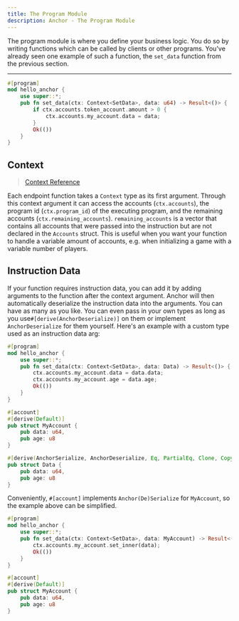 ```yaml
---
title: The Program Module
description: Anchor - The Program Module
---
```


The program module is where you define your business logic. You do so by writing functions which can be called by clients or other programs. You've already seen one example of such a function, the `set_data` function from the previous section.

---

```rust
#[program]
mod hello_anchor {
    use super::*;
    pub fn set_data(ctx: Context<SetData>, data: u64) -> Result<()> {
        if ctx.accounts.token_account.amount > 0 {
            ctx.accounts.my_account.data = data;
        }
        Ok(())
    }
}
```

## Context

> [Context Reference](https://docs.rs/safe-anchor-lang/latest/anchor_lang/context/index.html)

Each endpoint function takes a `Context` type as its first argument. Through this context argument it can access the accounts (`ctx.accounts`), the program id (`ctx.program_id`) of the executing program, and the remaining accounts (`ctx.remaining_accounts`). `remaining_accounts` is a vector that contains all accounts that were passed into the instruction but are not declared in the `Accounts` struct. This is useful when you want your function to handle a variable amount of accounts, e.g. when initializing a game with a variable number of players.

## Instruction Data

If your function requires instruction data, you can add it by adding arguments to the function after the context argument. Anchor will then automatically deserialize the instruction data into the arguments. You can have as many as you like. You can even pass in your own types as long as you use`#[derive(AnchorDeserialize)]` on them or implement `AnchorDeserialize` for them yourself. Here's an example with a custom type used as an instruction data arg:

```rust
#[program]
mod hello_anchor {
    use super::*;
    pub fn set_data(ctx: Context<SetData>, data: Data) -> Result<()> {
        ctx.accounts.my_account.data = data.data;
        ctx.accounts.my_account.age = data.age;
        Ok(())
    }
}

#[account]
#[derive(Default)]
pub struct MyAccount {
    pub data: u64,
    pub age: u8
}

#[derive(AnchorSerialize, AnchorDeserialize, Eq, PartialEq, Clone, Copy, Debug)]
pub struct Data {
    pub data: u64,
    pub age: u8
}
```

Conveniently, `#[account]` implements `Anchor(De)Serialize` for `MyAccount`, so the example above can be simplified.

```rust
#[program]
mod hello_anchor {
    use super::*;
    pub fn set_data(ctx: Context<SetData>, data: MyAccount) -> Result<()> {
        ctx.accounts.my_account.set_inner(data);
        Ok(())
    }
}

#[account]
#[derive(Default)]
pub struct MyAccount {
    pub data: u64,
    pub age: u8
}
```
